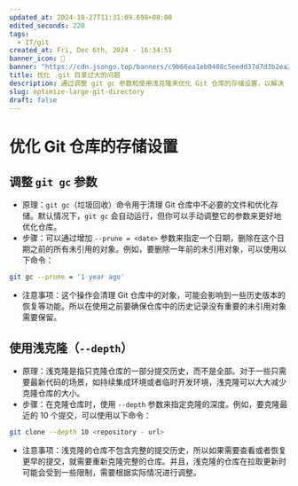 ```yaml
---
updated_at: 2024-10-27T11:31:09.698+08:00
edited_seconds: 220
tags:
  - IT/git
created_at: Fri, Dec 6th, 2024 - 16:34:51
banner_icon: 🎋
banner: "https://cdn.jsongo.top/banners/c9b66ea1eb0408c5eedd37d7d3b2ea29.jpg"
title: 优化 .git 目录过大的问题
description: 通过调整 git gc 参数和使用浅克隆来优化 Git 仓库的存储设置，以解决 .git 目录过大的问题
slug: optimize-large-git-directory
draft: false
---
```

# 优化 Git 仓库的存储设置
## 调整 `git gc` 参数
- 原理：`git gc`（垃圾回收）命令用于清理 Git 仓库中不必要的文件和优化存储。默认情况下，`git gc` 会自动运行，但你可以手动调整它的参数来更好地优化仓库。
- 步骤：可以通过增加 `--prune = <date>` 参数来指定一个日期，删除在这个日期之前的所有未引用的对象。例如，要删除一年前的未引用对象，可以使用以下命令：
```bash
git gc --prune = '1 year ago'
```
- 注意事项：这个操作会清理 Git 仓库中的对象，可能会影响到一些历史版本的恢复等功能。所以在使用之前要确保仓库中的历史记录没有重要的未引用对象需要保留。

## 使用浅克隆（`--depth`）
- 原理：浅克隆是指只克隆仓库的一部分提交历史，而不是全部。对于一些只需要最新代码的场景，如持续集成环境或者临时开发环境，浅克隆可以大大减少克隆仓库的大小。
- 步骤：在克隆仓库时，使用 `--depth` 参数来指定克隆的深度。例如，要克隆最近的 10 个提交，可以使用以下命令：
```bash
git clone --depth 10 <repository - url>
```
- 注意事项：浅克隆的仓库不包含完整的提交历史，所以如果需要查看或者恢复更早的提交，就需要重新克隆完整的仓库。并且，浅克隆的仓库在拉取更新时可能会受到一些限制，需要根据实际情况进行调整。
